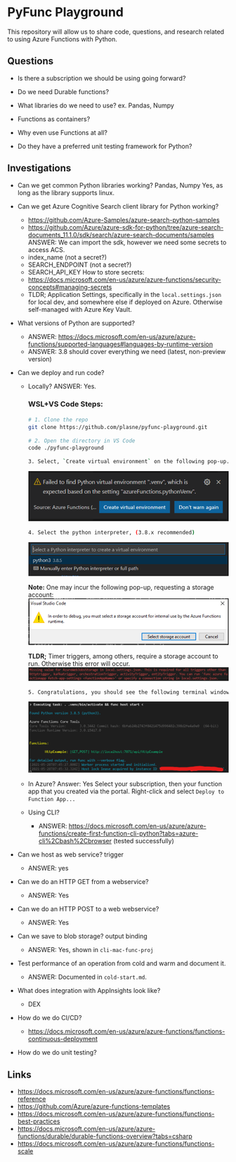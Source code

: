 # PyFunc Playground

This repository will allow us to share code, questions, and research related to using Azure Functions with Python.

## Questions

- Is there a subscription we should be using going forward?

- Do we need Durable functions?

- What libraries do we need to use? ex. Pandas, Numpy

- Functions as containers?

- Why even use Functions at all?

- Do they have a preferred unit testing framework for Python?

## Investigations

- Can we get common Python libraries working? Pandas, Numpy
    Yes, as long as the library supports linux.

- Can we get Azure Cognitive Search client library for Python working?
    - https://github.com/Azure-Samples/azure-search-python-samples
    - https://github.com/Azure/azure-sdk-for-python/tree/azure-search-documents_11.1.0/sdk/search/azure-search-documents/samples
    ANSWER:
    We can import the sdk, however we need some secrets to access ACS.
    - index_name (not a secret?)
    - SEARCH_ENDPOINT (not a secret?)
    - SEARCH_API_KEY
    How to store secrets:
    - https://docs.microsoft.com/en-us/azure/azure-functions/security-concepts#managing-secrets
    - TLDR; Application Settings, specifically in the `local.settings.json` for local dev, and somewhere else if deployed on Azure. Otherwise self-managed with Azure Key Vault.

- What versions of Python are supported?
    - ANSWER: https://docs.microsoft.com/en-us/azure/azure-functions/supported-languages#languages-by-runtime-version
    - ANSWER: 3.8 should cover everything we need (latest, non-preview version)

- Can we deploy and run code?
    - Locally?
        ANSWER: Yes.
        
        ### WSL+VS Code Steps:
        ```bash
        # 1. Clone the repo
        git clone https://github.com/plasne/pyfunc-playground.git
        ```

        ```bash
        # 2. Open the directory in VS Code
        code ./pyfunc-playground
        ```

        ```bash
        3. Select, `Create virtual environment` on the following pop-up.
        ```
        ![venv popup](.images/pyfunc-venv.PNG)

        ```bash
        4. Select the python interpreter, (3.8.x recommended)
        ```

        ![venv popup2](.images/pyfunc-venv2.PNG)

        **Note:** One may incur the following pop-up, requesting a storage account:
        ![venv popup2](.images/pyfunc-storage-account.PNG)
        
        **TLDR;** Timer triggers, among others, require a storage account to run. Otherwise this error will occur.
        ![venv popup2](.images/pyfunc-storage-error.png)

        ```bash
        5. Congratulations, you should see the following terminal window!
        ```
        ![success](.images/pyfunc-success.png)
        

        
    - In Azure?
        Answer: Yes
        Select your subscription, then your function app that you created via the portal.
        Right-click and select `Deploy to Function App...`


    - Using CLI?
        - ANSWER: https://docs.microsoft.com/en-us/azure/azure-functions/create-first-function-cli-python?tabs=azure-cli%2Cbash%2Cbrowser (tested successfully)

- Can we host as web service? trigger
    - ANSWER: yes

- Can we do an HTTP GET from a webservice?
    - ANSWER: Yes

- Can we do an HTTP POST to a web webservice?
    - ANSWER: Yes

- Can we save to blob storage? output binding
    - ANSWER: Yes, shown in `cli-mac-func-proj`

- Test performance of an operation from cold and warm and document it.
    - ANSWER: Documented in `cold-start.md`.

- What does integration with AppInsights look like?
    - DEX

- How do we do CI/CD?
    - https://docs.microsoft.com/en-us/azure/azure-functions/functions-continuous-deployment

- How do we do unit testing?

## Links

- https://docs.microsoft.com/en-us/azure/azure-functions/functions-reference
- https://github.com/Azure/azure-functions-templates
- https://docs.microsoft.com/en-us/azure/azure-functions/functions-best-practices
- https://docs.microsoft.com/en-us/azure/azure-functions/durable/durable-functions-overview?tabs=csharp
- https://docs.microsoft.com/en-us/azure/azure-functions/functions-scale